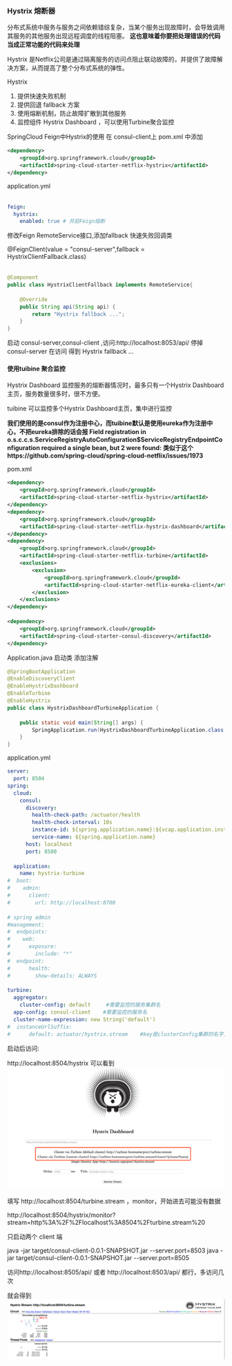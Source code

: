 ### Hystrix 熔断器

分布式系统中服务与服务之间依赖错综复杂，当某个服务出现故障时，会导致调用其服务的其他服务出现远程调度的线程阻塞。
**这也意味着你要把处理错误的代码当成正常功能的代码来处理**

Hystrix 是Netflix公司是通过隔离服务的访问点阻止联动故障的，并提供了故障解决方案，从而提高了整个分布式系统的弹性。

Hystrix 
1. 提供快速失败机制
2. 提供回退 fallback 方案
3. 使用熔断机制，防止故障扩散到其他服务
4. 监控组件 Hystrix Dashboard ，可以使用Turbine聚合监控


SpringCloud Feign中Hystrix的使用
在 consul-client上 pom.xml 中添加
```xml
<dependency>
    <groupId>org.springframework.cloud</groupId>
    <artifactId>spring-cloud-starter-netflix-hystrix</artifactId>
</dependency>
```

application.yml
```yaml

feign:
  hystrix:
    enabled: true # 开启Feign熔断
```

修改Feign RemoteService接口,添加fallback 快速失败回调类

@FeignClient(value = "consul-server",fallback = HystrixClientFallback.class)

```java

@Component
public class HystrixClientFallback implements RemoteService{

    @Override
    public String api(String api) {
        return "Hystrix fallback ...";
    }
}
```

启动 consul-server,consul-client ,访问:http://localhost:8053/api/ 
停掉 consul-server 在访问 得到   Hystrix fallback ... 


####  使用tuibine 聚合监控

Hystrix Dashboard 监控服务的熔断器情况时，最多只有一个Hystrix Dashboard 主页，服务数量很多时，很不方便。

tuibine 可以监控多个Hystrix Dashboard主页，集中进行监控

**我们使用的是consul作为注册中心，而tuibine默认是使用eureka作为注册中心，不把eureka排除的话会报
Field registration in o.s.c.c.s.ServiceRegistryAutoConfiguration$ServiceRegistryEndpointConfiguration required a single bean, but 2 were found:
类似于这个https://github.com/spring-cloud/spring-cloud-netflix/issues/1973**


pom.xml 

```xml
<dependency>
    <groupId>org.springframework.cloud</groupId>
    <artifactId>spring-cloud-starter-netflix-hystrix</artifactId>
</dependency>
<dependency>
    <groupId>org.springframework.cloud</groupId>
    <artifactId>spring-cloud-starter-netflix-hystrix-dashboard</artifactId>
</dependency>
<dependency>
    <groupId>org.springframework.cloud</groupId>
    <artifactId>spring-cloud-starter-netflix-turbine</artifactId>
    <exclusions>
        <exclusion>
            <groupId>org.springframework.cloud</groupId>
            <artifactId>spring-cloud-starter-netflix-eureka-client</artifactId>
        </exclusion>
    </exclusions>
</dependency>

<dependency>
    <groupId>org.springframework.cloud</groupId>
    <artifactId>spring-cloud-starter-consul-discovery</artifactId>
</dependency>
```

Application.java 启动类 添加注解
```java
@SpringBootApplication
@EnableDiscoveryClient
@EnableHystrixDashboard
@EnableTurbine
@EnableHystrix
public class HystrixDashboardTurbineApplication {

	public static void main(String[] args) {
		SpringApplication.run(HystrixDashboardTurbineApplication.class, args);
	}
}

```

application.yml
```yaml
server:
  port: 8504
spring:
  cloud:
    consul:
      discovery:
        health-check-path: /actuator/health
        health-check-interval: 10s
        instance-id: ${spring.application.name}:${vcap.application.instance_id:${spring.application.instance_id:${random.value}}}
        service-name: ${spring.application.name}
      host: localhost
      port: 8500

  application:
    name: hystrix-turbine
#  boot:
#    admin:
#      client:
#        url: http://localhost:8700

# spring admin
#management:
#  endpoints:
#    web:
#      exposure:
#        include: "*"
#  endpoint:
#      health:
#        show-details: ALWAYS

turbine:
  aggregator:
    cluster-config: default     #需要监控的服务集群名
  app-config: consul-client    #需要监控的服务名
  cluster-name-expression: new String('default')
#  instanceUrlSuffix:
#      default: actuator/hystrix.stream    #key是clusterConfig集群的名字，value是hystrix监控的后缀，springboot2.0为actuator/hystrix.stream
```

启动后访问:

http://localhost:8504/hystrix
可以看到
![hystrix](img/hystrix.png)

填写
http://localhost:8504/turbine.stream ，monitor，开始进去可能没有数据

http://localhost:8504/hystrix/monitor?stream=http%3A%2F%2Flocalhost%3A8504%2Fturbine.stream%20


只启动两个 client 端

java -jar target/consul-client-0.0.1-SNAPSHOT.jar --server.port=8503
java -jar target/consul-client-0.0.1-SNAPSHOT.jar --server.port=8505

访问http://localhost:8505/api/ 或者 http://localhost:8503/api/  都行，多访问几次

就会得到
![turbine](img/turbine.png)

